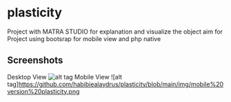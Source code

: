 # plasticity
Project with MATRA STUDIO for explanation and visualize the object aim for
Project using bootsrap  for mobile view and php native

## Screenshots
Desktop View
![alt tag](https://github.com/habibiealaydrus/plasticity/blob/main/img/preview%20github.png)
Mobile View
![alt tag]https://github.com/habibiealaydrus/plasticity/blob/main/img/mobile%20version%20plasticity.png
